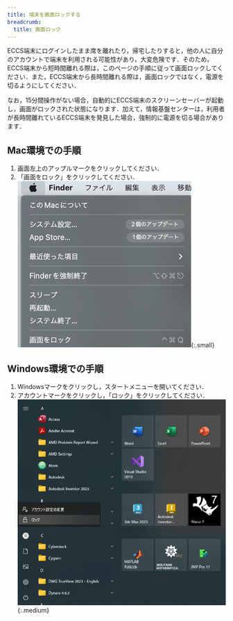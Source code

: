 ```yaml
---
title: 端末を画面ロックする
breadcrumb:
  title: 画面ロック
---
```


ECCS端末にログインしたまま席を離れたり，帰宅したりすると，他の人に自分のアカウントで端末を利用される可能性があり，大変危険です．そのため，ECCS端末から短時間離れる際は，このページの手順に従って画面ロックしてください．また，ECCS端末から長時間離れる際は，画面ロックではなく，電源を切るようにしてください．

なお，15分間操作がない場合，自動的にECCS端末のスクリーンセーバーが起動し，画面がロックされた状態になります．加えて，情報基盤センターは，利用者が長時間離れているECCS端末を発見した場合，強制的に電源を切る場合があります．

## Mac環境での手順

1. 画面左上のアップルマークをクリックしてください．
2. 「画面をロック」をクリックしてください．
    ![](./mac_lock.png){:.small}

## Windows環境での手順

1. Windowsマークをクリックし，スタートメニューを開いてください．
2. アカウントマークをクリックし，「ロック」をクリックしてください．
    ![](./windows_lock.png){:.medium}
